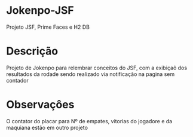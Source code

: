 # Jokenpo-JSF
Projeto JSF, Prime Faces e H2 DB
# Descrição
Projeto de Jokenpo para relembrar conceitos do JSF, com a exibiçaõ dos resultados da rodade sendo realizado via notificação na pagina sem contador

# Observaçôes 
O contator do placar para Nº de empates, vitorias do jogadore e da maquiana estão em outro projeto
